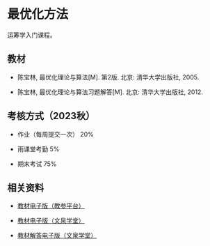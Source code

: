 # 最优化方法

运筹学入门课程。

## 教材

- 陈宝林, 最优化理论与算法[M]. 第2版. 北京: 清华大学出版社, 2005. 

- 陈宝林, 最优化理论与算法习题解答[M]. 北京: 清华大学出版社, 2012. 

## 考核方式（2023秋）

- 作业（每周提交一次） 20%

- 雨课堂考勤 5%

- 期末考试 75%

## 相关资料

- [教材电子版（教参平台）](https://reserves.lib.tsinghua.edu.cn/book5//00005026/00005026000/index.html)

- [教材电子版（文泉学堂）](https://lib-tsinghua.wqxuetang.com/book/71321)

- [教材解答电子版（文泉学堂）](https://lib-tsinghua.wqxuetang.com/book/190753)



